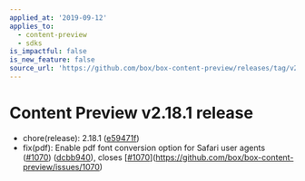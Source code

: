 ```yaml
---
applied_at: '2019-09-12'
applies_to:
  - content-preview
  - sdks
is_impactful: false
is_new_feature: false
source_url: 'https://github.com/box/box-content-preview/releases/tag/v2.18.1'
---
```


# Content Preview v2.18.1 release


* chore(release): 2.18.1 ([e59471f](https://github.com/box/box-content-preview/commit[e59471f](https://github.com/box/box-content-preview/commit/e59471f)))
* fix(pdf): Enable pdf font conversion option for Safari user agents ([#1070](https://github.com/box/box-content-preview/pull/1070)) ([dcbb940](https://github.com/box/box-content-preview/commit[dcbb940](https://github.com/box/box-content-preview/commit/dcbb940))), closes [[#1070](https://github.com/box/box-content-preview/pull/1070)](https://github.com/box/box-content-preview/issues/1070)



